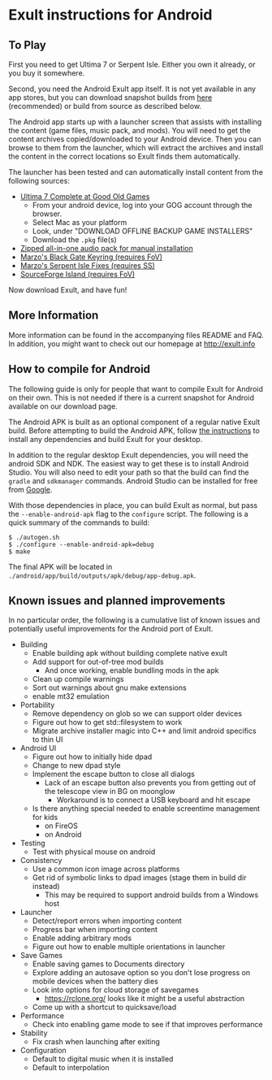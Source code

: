 # Exult instructions for Android

## To Play
First you need to get Ultima 7 or Serpent Isle. Either you own it already, or you buy it somewhere.

Second, you need the Android Exult app itself.  It is not yet available in any app stores, but you can download snapshot builds from [here](https://github.com/ceckak/exult/releases) (recommended) or build from source as described below.

The Android app starts up with a launcher screen that assists with installing the content (game files, music pack, and mods).  You will need to get the content archives copied/downloaded to your Android device.  Then you can browse to them from the launcher, which will extract the archives and install the content in the correct locations so Exult finds them automatically.

The launcher has been tested and can automatically install content from the following sources:
- [Ultima 7 Complete at Good Old Games](https://www.gog.com/game/ultima_7_complete)
  - From your android device, log into your GOG account through the browser.
  - Select Mac as your platform
  - Look, under "DOWNLOAD OFFLINE BACKUP GAME INSTALLERS"
  - Download the `.pkg` file(s)
- [Zipped all-in-one audio pack for manual installation](http://prdownloads.sourceforge.net/exult/exult_audio.zip)
- [Marzo's Black Gate Keyring (requires FoV)](http://exult.info/snapshots/Keyring.zip)
- [Marzo's Serpent Isle Fixes (requires SS)](http://exult.info/snapshots/Sifixes.zip)
- [SourceForge Island (requires FoV)](http://exult.info/snapshots/SFisland.zip)

Now download Exult, and have fun!

## More Information

More information can be found in the accompanying files README and FAQ.  In addition, you might want to check out our homepage at http://exult.info

## How to compile for Android

The following guide is only for people that want to compile Exult for Android on their own. This is not needed if there is a current snapshot for Android available on our download page.

The Android APK is built as an optional component of a regular native Exult build.  Before attempting to build the Android APK, follow [the instructions](..//INSTALL) to install any dependencies and build Exult for your desktop.

In addition to the regular desktop Exult dependencies, you will need the android SDK and NDK.  The easiest way to get these is to install Android Studio.  You will also need to edit your path so that the build can find the `gradle` and `sdkmanager` commands.  Android Studio can be installed for free from [Google](https://developer.android.com/studio).

With those dependencies in place, you can build Exult as normal, but pass the `--enable-android-apk` flag to the `configure` script.  The following is a quick summary of the commands to build:

```
$ ./autogen.sh
$ ./configure --enable-android-apk=debug
$ make
```

The final APK will be located in `./android/app/build/outputs/apk/debug/app-debug.apk`.

## Known issues and planned improvements

In no particular order, the following is a cumulative list of known issues and potentially useful improvements for the Android port of Exult.

- Building
  - Enable building apk without building complete native exult
  - Add support for out-of-tree mod builds
    - And once working, enable bundling mods in the apk
  - Clean up compile warnings
  - Sort out warnings about gnu make extensions
  - enable mt32 emulation
- Portability
  - Remove dependency on glob so we can support older devices
  - Figure out how to get std::filesystem to work
  - Migrate archive installer magic into C++ and limit android specifics to thin UI
- Android UI
  - Figure out how to initially hide dpad
  - Change to new dpad style
  - Implement the escape button to close all dialogs
    - Lack of an escape button also prevents you from getting out of the telescope view in BG on moonglow
      - Workaround is to connect a USB keyboard and hit escape
  - Is there anything special needed to enable screentime management for kids
    - on FireOS
    - on Android
- Testing
  - Test with physical mouse on android
- Consistency
  - Use a common icon image across platforms
  - Get rid of symbolic links to dpad images (stage them in build dir instead)
    - This may be required to support android builds from a Windows host
- Launcher
  - Detect/report errors when importing content
  - Progress bar when importing content
  - Enable adding arbitrary mods
  - Figure out how to enable multiple orientations in launcher
- Save Games
  - Enable saving games to Documents directory
  - Explore adding an autosave option so you don't lose progress on mobile devices when the battery dies
  - Look into options for cloud storage of savegames
    - https://rclone.org/ looks like it might be a useful abstraction
  - Come up with a shortcut to quicksave/load
- Performance
  - Check into enabling game mode to see if that improves performance
- Stability
  - Fix crash when launching after exiting
- Configuration
  - Default to digital music when it is installed
  - Default to interpolation
